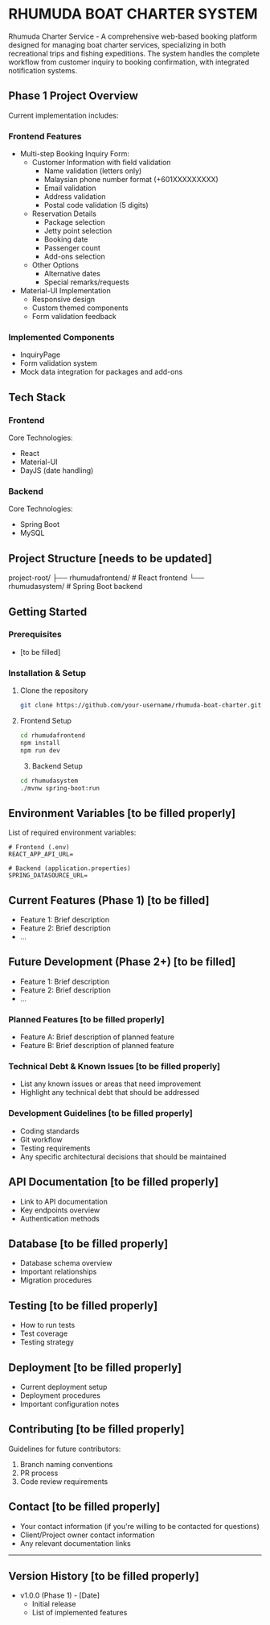 # RHUMUDA BOAT CHARTER SYSTEM

Rhumuda Charter Service - A comprehensive web-based booking platform designed for managing boat charter services, specializing in both recreational trips and fishing expeditions. The system handles the complete workflow from customer inquiry to booking confirmation, with integrated notification systems.

## Phase 1 Project Overview

Current implementation includes:

### Frontend Features

- Multi-step Booking Inquiry Form:
  - Customer Information with field validation
    - Name validation (letters only)
    - Malaysian phone number format (+601XXXXXXXXX)
    - Email validation
    - Address validation
    - Postal code validation (5 digits)
  - Reservation Details
    - Package selection
    - Jetty point selection
    - Booking date
    - Passenger count
    - Add-ons selection
  - Other Options
    - Alternative dates
    - Special remarks/requests
- Material-UI Implementation
  - Responsive design
  - Custom themed components
  - Form validation feedback

### Implemented Components

- InquiryPage
- Form validation system
- Mock data integration for packages and add-ons

## Tech Stack

### Frontend

Core Technologies:

- React
- Material-UI
- DayJS (date handling)

### Backend

Core Technologies:

- Spring Boot
- MySQL

## Project Structure [needs to be updated]

project-root/
├── rhumudafrontend/ # React frontend
└── rhumudasystem/ # Spring Boot backend

## Getting Started

### Prerequisites

- [to be filled]

### Installation & Setup

1. Clone the repository

   ```bash
   git clone https://github.com/your-username/rhumuda-boat-charter.git
   ```

2. Frontend Setup

   ```bash
   cd rhumudafrontend
   npm install
   npm run dev
   ```

   3. Backend Setup

   ```bash
   cd rhumudasystem
   ./mvnw spring-boot:run
   ```

## Environment Variables [to be filled properly]

List of required environment variables:

```env
# Frontend (.env)
REACT_APP_API_URL=

# Backend (application.properties)
SPRING_DATASOURCE_URL=
```

## Current Features (Phase 1) [to be filled]

- Feature 1: Brief description
- Feature 2: Brief description
- ...

## Future Development (Phase 2+) [to be filled]

- Feature 1: Brief description
- Feature 2: Brief description
- ...

### Planned Features [to be filled properly]

- Feature A: Brief description of planned feature
- Feature B: Brief description of planned feature

### Technical Debt & Known Issues [to be filled properly]

- List any known issues or areas that need improvement
- Highlight any technical debt that should be addressed

### Development Guidelines [to be filled properly]

- Coding standards
- Git workflow
- Testing requirements
- Any specific architectural decisions that should be maintained

## API Documentation [to be filled properly]

- Link to API documentation
- Key endpoints overview
- Authentication methods

## Database [to be filled properly]

- Database schema overview
- Important relationships
- Migration procedures

## Testing [to be filled properly]

- How to run tests
- Test coverage
- Testing strategy

## Deployment [to be filled properly]

- Current deployment setup
- Deployment procedures
- Important configuration notes

## Contributing [to be filled properly]

Guidelines for future contributors:

1. Branch naming conventions
2. PR process
3. Code review requirements

## Contact [to be filled properly]

- Your contact information (if you're willing to be contacted for questions)
- Client/Project owner contact information
- Any relevant documentation links

---

## Version History [to be filled properly]

- v1.0.0 (Phase 1) - [Date]
  - Initial release
  - List of implemented features

```

```

